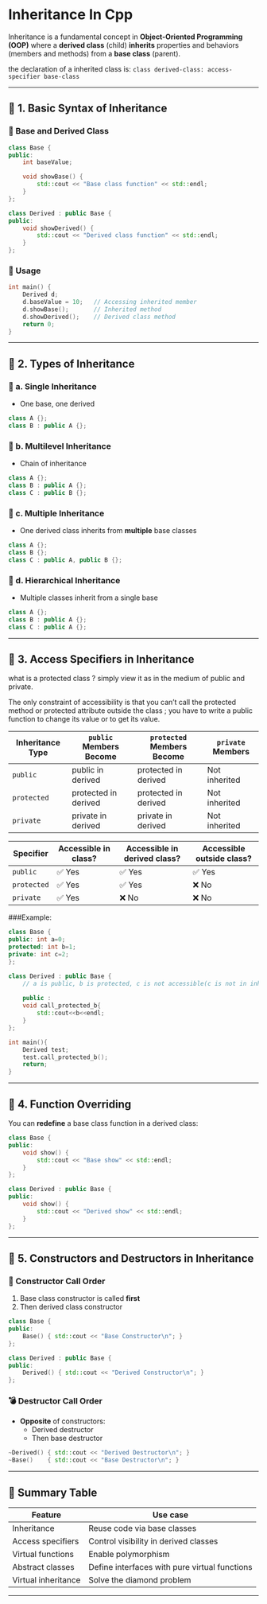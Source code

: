 # Inheritance In Cpp

Inheritance is a fundamental concept in **Object-Oriented Programming (OOP)** where a **derived class** (child) **inherits** properties and behaviors (members and methods) from a **base class** (parent).

the declaration of a inherited class is: `class derived-class: access-specifier base-class`

------

## 🔹 1. Basic Syntax of Inheritance

### 🧾 Base and Derived Class

```cpp
class Base {
public:
    int baseValue;

    void showBase() {
        std::cout << "Base class function" << std::endl;
    }
};

class Derived : public Base {
public:
    void showDerived() {
        std::cout << "Derived class function" << std::endl;
    }
};
```

### 🔄 Usage

```cpp
int main() {
    Derived d;
    d.baseValue = 10;   // Accessing inherited member
    d.showBase();       // Inherited method
    d.showDerived();    // Derived class method
    return 0;
}
```

------

## 🔹 2. Types of Inheritance

### 🔸 a. **Single Inheritance**

-   One base, one derived

```cpp
class A {};
class B : public A {};
```

### 🔸 b. **Multilevel Inheritance**

-   Chain of inheritance

```cpp
class A {};
class B : public A {};
class C : public B {};
```

### 🔸 c. **Multiple Inheritance**

-   One derived class inherits from **multiple** base classes

```cpp
class A {};
class B {};
class C : public A, public B {};
```

### 🔸 d. **Hierarchical Inheritance**

-   Multiple classes inherit from a single base

```cpp
class A {};
class B : public A {};
class C : public A {};
```

------

## 🔹 3. Access Specifiers in Inheritance

what is a protected class ? simply view it as in the medium of public and private.

The only constraint of accessibility is that you can’t call the protected method or protected attribute outside the class ; you have to write a public function to change its value or to get its value.

| Inheritance Type | `public` Members Become | `protected` Members Become | `private` Members |
| ---------------- | ----------------------- | -------------------------- | ----------------- |
| `public`         | public in derived       | protected in derived       | Not inherited     |
| `protected`      | protected in derived    | protected in derived       | Not inherited     |
| `private`        | private in derived      | private in derived         | Not inherited     |

| Specifier   | Accessible in class? | Accessible in derived class? | Accessible outside class? |
| ----------- | -------------------- | ---------------------------- | ------------------------- |
| `public`    | ✅ Yes                | ✅ Yes                        | ✅ Yes                     |
| `protected` | ✅ Yes                | ✅ Yes                        | ❌ No                      |
| `private`   | ✅ Yes                | ❌ No                         | ❌ No                      |

###Example:

```cpp
class Base {
public: int a=0;
protected: int b=1;
private: int c=2;
};

class Derived : public Base {
    // a is public, b is protected, c is not accessible(c is not in inherited)
    
    public :
    void call_protected_b{
        std::cout<<b<<endl;
    }
};

int main(){
    Derived test;
    test.call_protected_b();
    return;
}
```

------

## 🔹 4. Function Overriding

You can **redefine** a base class function in a derived class:

```cpp
class Base {
public:
    void show() {
        std::cout << "Base show" << std::endl;
    }
};

class Derived : public Base {
public:
    void show() {
        std::cout << "Derived show" << std::endl;
    }
};
```

------


## 🔹 5. Constructors and Destructors in Inheritance

### 🔄 Constructor Call Order

1.  Base class constructor is called **first**
2.  Then derived class constructor

```cpp
class Base {
public:
    Base() { std::cout << "Base Constructor\n"; }
};

class Derived : public Base {
public:
    Derived() { std::cout << "Derived Constructor\n"; }
};
```

### 💣 Destructor Call Order

-   **Opposite** of constructors:
    -   Derived destructor
    -   Then base destructor

```cpp
~Derived() { std::cout << "Derived Destructor\n"; }
~Base()    { std::cout << "Base Destructor\n"; }
```



------

## 🧩 Summary Table

| Feature             | Use case                                      |
| ------------------- | --------------------------------------------- |
| Inheritance         | Reuse code via base classes                   |
| Access specifiers   | Control visibility in derived classes         |
| Virtual functions   | Enable polymorphism                           |
| Abstract classes    | Define interfaces with pure virtual functions |
| Virtual inheritance | Solve the diamond problem                     |

------

